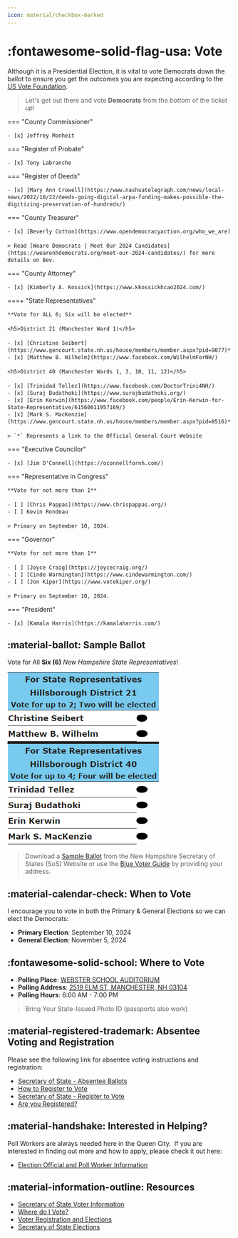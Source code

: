 ```yaml
---
icon: material/checkbox-marked
---
```


# :fontawesome-solid-flag-usa: Vote

Although it is a Presidential Election, it is vital to vote Democrats down the ballot to ensure you
get the outcomes you are expecting according to the
[US Vote Foundation](https://www.usvotefoundation.org/downballot).

> Let's get out there and vote **Democrats** from the *bottom* of the ticket *up*!

=== "County Commissioner"

    - [x] Jeffrey Monheit

=== "Register of Probate"

    - [x] Tony Labranche

=== "Register of Deeds"

    - [x] [Mary Ann Crowell](https://www.nashuatelegraph.com/news/local-news/2022/10/22/deeds-going-digital-arpa-funding-makes-possible-the-digitizing-preservation-of-hundreds/)

=== "County Treasurer"

    - [x] [Beverly Cotton](https://www.opendemocracyaction.org/who_we_are)

    > Read [Weare Democrats | Meet Our 2024 Candidates](https://wearenhdemocrats.org/meet-our-2024-candidates/) for more details on Bev.

=== "County Attorney"

    - [x] [Kimberly A. Kossick](https://www.kkossickhcao2024.com/)

===+ "State Representatives"

    **Vote for ALL 6; Six will be elected**

    <h5>District 21 (Manchester Ward 1)</h5>

    - [x] [Christine Seibert](https://www.gencourt.state.nh.us/house/members/member.aspx?pid=9077)*
    - [x] [Matthew B. Wilhelm](https://www.facebook.com/WilhelmForNH/)

    <h5>District 40 (Manchester Wards 1, 3, 10, 11, 12)</h5>

    - [x] [Trinidad Tellez](https://www.facebook.com/DoctorTrini4NH/)
    - [x] [Suraj Budathoki](https://www.surajbudathoki.org/)
    - [x] [Erin Kerwin](https://www.facebook.com/people/Erin-Kerwin-for-State-Representative/61560611957169/)
    - [x] [Mark S. MacKenzie](https://www.gencourt.state.nh.us/house/members/member.aspx?pid=8516)*

    > `*` Represents a link to the Official General Court Website

=== "Executive Councilor"

    - [x] [Jim O'Connell](https://oconnellfornh.com/)

=== "Representative in Congress"

    **Vote for not more than 1**

    - [ ] [Chris Pappas](https://www.chrispappas.org/)
    - [ ] Kevin Rondeau

    > Primary on September 10, 2024.

=== "Governor"

    **Vote for not more than 1**

    - [ ] [Joyce Craig](https://joycecraig.org/)
    - [ ] [Cinde Warmington](https://www.cindewarmington.com/)
    - [ ] [Jon Kiper](https://www.votekiper.org/)

    > Primary on September 10, 2024.

=== "President"

    - [x] [Kamala Harris](https://kamalaharris.com/)

## :material-ballot: Sample Ballot

Vote for All **Six (6)** *New Hampshire State Representatives*!

![Sample Ballot](./assets/images/sample.png)

> Download a [Sample Ballot](https://www.sos.nh.gov/elections/sample-ballots/) from the New
> Hampshire Secretary of States (SoS) Website or use the [Blue Voter Guide](https://bluevoterguide.org/) by providing your address.

## :material-calendar-check: When to Vote

I encourage you to vote in both the Primary & General Elections so we can elect the Democrats:

- **Primary Election**: September 10, 2024
- **General Election**: November 5, 2024

## :fontawesome-solid-school: Where to Vote

- **Polling Place**: [WEBSTER SCHOOL AUDITORIUM](http://maps.google.com/?q=2519%20%20ELM%20ST,%20MANCHESTER,%20NH%2003104)
- **Polling Address**: [2519 ELM ST, MANCHESTER, NH 03104](http://maps.google.com/?q=2519%20%20ELM%20ST,%20MANCHESTER,%20NH%2003104)
- **Polling Hours**: 6:00 AM - 7:00 PM

> Bring Your State-Issued Photo ID (passports also work)

## :material-registered-trademark: Absentee Voting and Registration

Please see the following link for absentee voting instructions and registration:

- [Secretary of State - Absentee Ballots](https://www.sos.nh.gov/elections/absentee-ballots)
- [How to Register to Vote](https://www.manchesternh.gov/Departments/City-Clerk/Voter-Registration-and-Elections/How-to-Register)
- [Secretary of State - Register to Vote](https://www.sos.nh.gov/elections/register-vote)
- [Are you Registered?](https://www.manchesterdemocrats.org/voterreg)

## :material-handshake: Interested in Helping?

Poll Workers are always needed here in the Queen City.  If you are interested in finding out more
and how to apply, please check it out here:

- [Election Official and Poll Worker Information](https://www.manchesternh.gov/Departments/City-Clerk/Voter-Registration-and-Elections/Election-Official-and-Poll-Worker-Information)

## :material-information-outline: Resources

- [Secretary of State Voter Information](https://app.sos.nh.gov/voterinformation)
- [Where do I Vote?](https://www.manchesternh.gov/Departments/City-Clerk/Voter-Registration-and-Elections/Where-do-I-Vote)
- [Voter Registration and Elections](https://www.manchesternh.gov/Departments/City-Clerk/Voter-Registration-and-Elections)
- [Secretary of State Elections](https://www.sos.nh.gov/elections)
